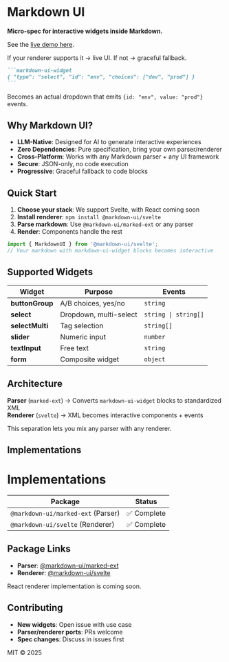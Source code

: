 # Markdown UI
**Micro-spec for interactive widgets inside Markdown.**  

See the [live demo here](https://markdown-ui.yaoke.pro).

If your renderer supports it → live UI. If not → graceful fallback.

````markdown
```markdown-ui-widget
{ "type": "select", "id": "env", "choices": ["dev", "prod"] }
```
````

Becomes an actual dropdown that emits `{id: "env", value: "prod"}` events.

## Why Markdown UI?

- **LLM-Native**: Designed for AI to generate interactive experiences
- **Zero Dependencies**: Pure specification, bring your own parser/renderer  
- **Cross-Platform**: Works with any Markdown parser + any UI framework
- **Secure**: JSON-only, no code execution
- **Progressive**: Graceful fallback to code blocks

## Quick Start

1. **Choose your stack**: We support Svelte, with React coming soon
2. **Install renderer**: `npm install @markdown-ui/svelte`  
3. **Parse markdown**: Use `@markdown-ui/marked-ext` or any parser
4. **Render**: Components handle the rest

```javascript
import { MarkdownUI } from '@markdown-ui/svelte';
// Your markdown with markdown-ui-widget blocks becomes interactive
```

## Supported Widgets

| Widget | Purpose | Events |
|--------|---------|--------|
| **buttonGroup** | A/B choices, yes/no | `string` |
| **select** | Dropdown, multi-select | `string \| string[]` |
| **selectMulti** | Tag selection | `string[]` |
| **slider** | Numeric input | `number` |  
| **textInput** | Free text | `string` |
| **form** | Composite widget | `object` |

## Architecture

**Parser** (`marked-ext`) → Converts `markdown-ui-widget` blocks to standardized XML  
**Renderer** (`svelte`) → XML becomes interactive components + events

This separation lets you mix any parser with any renderer.

## Implementations

# Implementations

| Package | Status |
|---------|---------|
| `@markdown-ui/marked-ext` (Parser) | ✅ Complete |
| `@markdown-ui/svelte` (Renderer) | ✅ Complete |

## Package Links

- **Parser**: [@markdown-ui/marked-ext](https://www.npmjs.com/package/@markdown-ui/marked-ext)
- **Renderer**: [@markdown-ui/svelte](https://www.npmjs.com/package/@markdown-ui/svelte)

React renderer implementation is coming soon.

## Contributing

- **New widgets**: Open issue with use case
- **Parser/renderer ports**: PRs welcome
- **Spec changes**: Discuss in issues first

MIT © 2025
